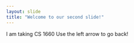 ```yaml
---
layout: slide
title: "Welcome to our second slide!"
---
```

I am taking CS 1660
Use the left arrow to go back!